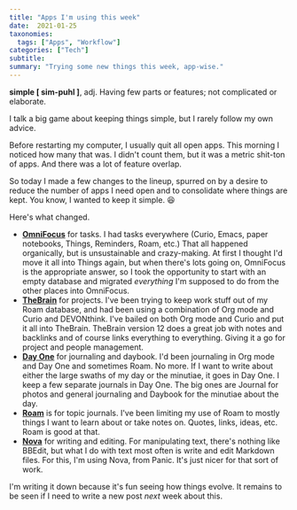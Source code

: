 ```yaml
---
title: "Apps I'm using this week"
date:  2021-01-25
taxonomies:
  tags: ["Apps", "Workflow"]
categories: ["Tech"]
subtitle: 
summary: "Trying some new things this week, app-wise."
---
```


**simple [ sim-puhl ]**, adj. Having few parts or features; not complicated or elaborate.

I talk a big game about keeping things simple, but I rarely follow my own advice.

Before restarting my computer, I usually quit all open apps. This morning I noticed how many that was. I didn't count them, but it was a metric shit-ton of apps. And there was a lot of feature overlap.

So today I made a few changes to the lineup, spurred on by a desire to reduce the number of apps I need open and to consolidate where things are kept. You know, I wanted to keep it simple. 😆

Here's what changed.

- **[OmniFocus](https://www.omnigroup.com/omnifocus)** for tasks. I had tasks everywhere (Curio, Emacs, paper notebooks, Things, Reminders, Roam, etc.) That all happened organically, but is unsustainable and crazy-making. At first I thought I'd move it all into Things again, but when there's lots going on, OmniFocus is the appropriate answer, so I took the opportunity to start with an empty database and migrated _everything_ I'm supposed to do from the other places into OmniFocus.
- **[TheBrain](https://www.thebrain.com)** for projects. I've been trying to keep work stuff out of my Roam database, and had been using a combination of Org mode and Curio and DEVONthink. I've bailed on both Org mode and Curio and put it all into TheBrain. TheBrain version 12 does a great job with notes and backlinks and of course links everything to everything. Giving it a go for project and people management.
- **[Day One](https://dayoneapp.com)** for journaling and daybook. I'd been journaling in Org mode and Day One and sometimes Roam. No more. If I want to write about either the large swaths of my day or the minutiae, it goes in Day One. I keep a few separate journals in Day One. The big ones are Journal for photos and general journaling and Daybook for the minutiae about the day.
- **[Roam](https://roamresearch.com)** is for topic journals. I've been limiting my use of Roam to mostly things I want to learn about or take notes on. Quotes, links, ideas, etc. Roam is good at that.
- **[Nova](https://www.nova.app)** for writing and editing. For manipulating text, there's nothing like BBEdit, but what I do with text most often is write and edit Markdown files. For this, I'm using Nova, from Panic. It's just nicer for that sort of work.

I'm writing it down because it's fun seeing how things evolve. It remains to be seen if I need to write a new post _next_ week about this.